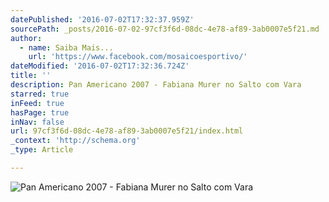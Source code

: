 ```yaml
---
datePublished: '2016-07-02T17:32:37.959Z'
sourcePath: _posts/2016-07-02-97cf3f6d-08dc-4e78-af89-3ab0007e5f21.md
author:
  - name: Saiba Mais...
    url: 'https://www.facebook.com/mosaicoesportivo/'
dateModified: '2016-07-02T17:32:36.724Z'
title: ''
description: Pan Americano 2007 - Fabiana Murer no Salto com Vara
starred: true
inFeed: true
hasPage: true
inNav: false
url: 97cf3f6d-08dc-4e78-af89-3ab0007e5f21/index.html
_context: 'http://schema.org'
_type: Article

---
```

![Pan Americano 2007 - Fabiana Murer no Salto com Vara](https://the-grid-user-content.s3-us-west-2.amazonaws.com/1588016d-2ca2-415c-b98a-b4e766892d92.jpg)